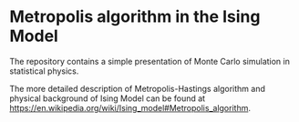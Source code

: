# Metropolis algorithm in the Ising Model
The repository contains a simple presentation of Monte Carlo simulation in statistical physics.

The more detailed description of Metropolis-Hastings algorithm and physical background of Ising Model can be found at https://en.wikipedia.org/wiki/Ising_model#Metropolis_algorithm.

